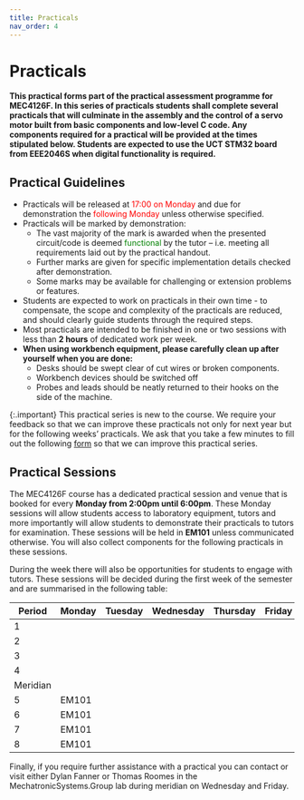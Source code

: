 ```yaml
---
title: Practicals
nav_order: 4
---
```


# Practicals

**This practical forms part of the practical assessment programme for MEC4126F. In this series of practicals students shall complete several practicals that will culminate in the assembly and the control of a servo motor built from basic components and low-level C code. Any components required for a practical will be provided at the times stipulated below. Students are expected to use the UCT STM32 board from EEE2046S when digital functionality is required.**

## Practical Guidelines
* Practicals will be released at <font color="red">17:00 on Monday</font> and due for demonstration the <font color="red">following Monday</font> unless otherwise specified.
* Practicals will be marked by demonstration:
    * The vast majority of the mark is awarded when the presented circuit/code is deemed <font color="green">functional</font> by the tutor – i.e. meeting all requirements laid out by the practical handout.
    * Further marks are given for specific implementation details checked after demonstration.
    * Some marks may be available for challenging or extension problems or features.
* Students are expected to work on practicals in their own time - to compensate, the scope and complexity of the practicals are reduced, and should clearly guide students through the required steps.
* Most practicals are intended to be finished in one or two sessions with less than **2 hours** of dedicated work per week.
* **When using workbench equipment, please carefully clean up after yourself when you are done:**
    * Desks should be swept clear of cut wires or broken components.
    * Workbench devices should be switched off
    * Probes and leads should be neatly returned to their hooks on the side of the machine.


{:.important}
This practical series is new to the course. We require your feedback so that we can improve these practicals not only for next year but for the following weeks’ practicals. We ask that you take a few minutes to fill out the following [form](https://forms.office.com/r/bMUfettP7m) so that we can improve this practical series.

## Practical Sessions

The MEC4126F course has a dedicated practical session and venue that is booked for every **Monday from 2:00pm until 6:00pm**. These Monday sessions will allow students access to laboratory equipment, tutors and more importantly will allow students to demonstrate their practicals to tutors for examination. These sessions will be held in **EM101** unless communicated otherwise. You will also collect components for the following practicals in these sessions.

During the week there will also be opportunities for students to engage with tutors. These sessions will be decided during the first week of the semester and are summarised in the following table:

| Period | Monday | Tuesday | Wednesday | Thursday | Friday |
|--------|--------|---------|-----------|----------|--------|
| 1 | | | | | |
| 2 | | | | | |
| 3 | | | | | |
| 4 | | | | | |
| Meridian | | | | | |
| 5 |EM101 | | | | |
| 6 |EM101 | | | | |
| 7 |EM101 | | | | |
| 8 |EM101 | | | | |

Finally, if you require further assistance with a practical you can contact or visit either Dylan Fanner or Thomas Roomes in the MechatronicSystems.Group lab during meridian on Wednesday and Friday.
